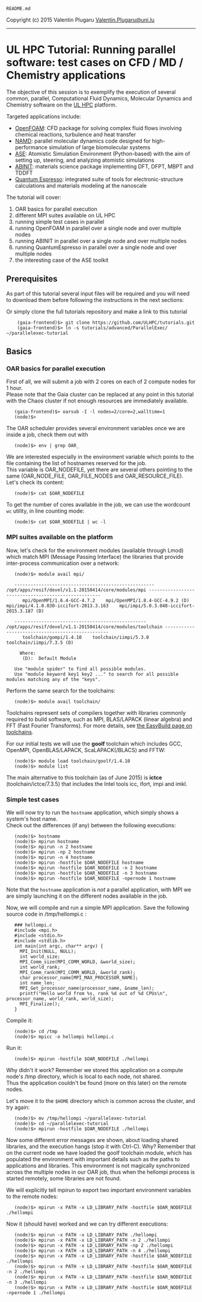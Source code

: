 `README.md`

Copyright (c) 2015 Valentin Plugaru <Valentin.Plugaru@uni.lu>

-------------------


# UL HPC Tutorial: Running parallel software: test cases on CFD / MD / Chemistry applications

The objective of this session is to exemplify the execution of several common, parallel, Computational Fluid Dynamics, Molecular Dynamics and Chemistry software on the [UL HPC](http://hpc.uni.lu) platform.

Targeted applications include:

* [OpenFOAM](http://www.openfoam.org): CFD package for solving complex fluid flows involving chemical reactions, turbulence and heat transfer
* [NAMD](http://www.ks.uiuc.edu/Research/namd): parallel molecular dynamics code designed for high-performance simulation of large biomolecular systems
* [ASE](https://wiki.fysik.dtu.dk/ase): Atomistic Simulation Environment (Python-based) with the aim of setting up, steering, and analyzing atomistic simulations
* [ABINIT](http://www.abinit.org): materials science package implementing DFT, DFPT, MBPT and TDDFT
* [Quantum Espresso](http://www.quantum-espresso.org): integrated suite of tools for electronic-structure calculations and materials modeling at the nanoscale


The tutorial will cover:

1. OAR basics for parallel execution
2. different MPI suites available on UL HPC
3. running simple test cases in parallel
4. running OpenFOAM in parallel over a single node and over multiple nodes
5. running ABINIT in parallel over a single node and over multiple nodes
6. running QuantumEspresso in parallel over a single node and over multiple nodes
7. the interesting case of the ASE toolkit

## Prerequisites

As part of this tutorial several input files will be required and you will need to download them 
before following the instructions in the next sections:

Or simply clone the full tutorials repository and make a link to this tutorial

        (gaia-frontend)$> git clone https://github.com/ULHPC/tutorials.git
        (gaia-frontend)$> ln -s tutorials/advanced/ParallelExec/ ~/parallelexec-tutorial

## Basics

### OAR basics for parallel execution

First of all, we will submit a job with 2 cores on each of 2 compute nodes for 1 hour.  
Please note that the Gaia cluster can be replaced at any point in this tutorial with the Chaos cluster if not enough resources are immediately available.

       (gaia-frontend)$> oarsub -I -l nodes=2/core=2,walltime=1 
       (node)$> 

The OAR scheduler provides several environment variables once we are inside a job, check them out with

       (node)$> env | grep OAR_

We are interested especially in the environment variable which points to the file containing the list of hostnames reserved for the job.  
This variable is OAR\_NODEFILE, yet there are several others pointing to the same (OAR\_NODE\_FILE, OAR\_FILE\_NODES and OAR_RESOURCE_FILE).  
Let's check its content:

       (node)$> cat $OAR_NODEFILE

To get the number of cores available in the job, we can use the wordcount `wc` utility, in line counting mode:

       (node)$> cat $OAR_NODEFILE | wc -l

### MPI suites available on the platform

Now, let's check for the environment modules (available through Lmod) which match MPI (Message Passing Interface) the libraries that provide inter-process communication over a network:

       (node)$> module avail mpi/
       
       ---------------------------------------------------- /opt/apps/resif/devel/v1.1-20150414/core/modules/mpi ----------------------------------------------------
          mpi/OpenMPI/1.6.4-GCC-4.7.2    mpi/OpenMPI/1.8.4-GCC-4.9.2 (D)    mpi/impi/4.1.0.030-iccifort-2013.3.163    mpi/impi/5.0.3.048-iccifort-2015.3.187 (D)
       
       ------------------------------------------------- /opt/apps/resif/devel/v1.1-20150414/core/modules/toolchain -------------------------------------------------
          toolchain/gompi/1.4.10    toolchain/iimpi/5.3.0    toolchain/iimpi/7.3.5 (D)
       
         Where:
          (D):  Default Module
       
       Use "module spider" to find all possible modules.
       Use "module keyword key1 key2 ..." to search for all possible modules matching any of the "keys".


Perform the same search for the toolchains:

       (node)$> module avail toolchain/
 
Toolchains represent sets of compilers together with libraries commonly required to build software, such as MPI, BLAS/LAPACK (linear algebra) and FFT (Fast Fourier Transforms).
For more details, see [the EasyBuild page on toolchains](https://github.com/hpcugent/easybuild/wiki/Compiler-toolchains).

For our initial tests we will use the __goolf__ toolchain which includes GCC, OpenMPI, OpenBLAS/LAPACK, ScaLAPACK(/BLACS) and FFTW:

       (node)$> module load toolchain/goolf/1.4.10
       (node)$> module list

The main alternative to this toolchain (as of June 2015) is __ictce__ (toolchain/ictce/7.3.5) that includes the Intel tools icc, ifort, impi and imkl.

### Simple test cases

We will now try to run the `hostname` application, which simply shows a system's host name.   
Check out the differences (if any) between the following executions:

       (node)$> hostname
       (node)$> mpirun hostname
       (node)$> mpirun -n 2 hostname
       (node)$> mpirun -np 2 hostname
       (node)$> mpirun -n 4 hostname
       (node)$> mpirun -hostfile $OAR_NODEFILE hostname
       (node)$> mpirun -hostfile $OAR_NODEFILE -n 2 hostname
       (node)$> mpirun -hostfile $OAR_NODEFILE -n 3 hostname
       (node)$> mpirun -hostfile $OAR_NODEFILE -npernode 1 hostname

Note that the `hostname` application is _not_ a parallel application, with MPI we are simply launching it on the different nodes available in the job.  

Now, we will compile and run a simple MPI application. Save the following source code in /tmp/hellompi.c :

       ### hellompi.c
       #include <mpi.h>
       #include <stdio.h>
       #include <stdlib.h>
       int main(int argc, char** argv) {
         MPI_Init(NULL, NULL);
         int world_size;
         MPI_Comm_size(MPI_COMM_WORLD, &world_size);
         int world_rank;
         MPI_Comm_rank(MPI_COMM_WORLD, &world_rank);
         char processor_name[MPI_MAX_PROCESSOR_NAME];
         int name_len;
         MPI_Get_processor_name(processor_name, &name_len);
         printf("Hello world from %s, rank %d out of %d CPUs\n", processor_name, world_rank, world_size);
         MPI_Finalize();
       }

Compile it:

       (node)$> cd /tmp
       (node)$> mpicc -o hellompi hellompi.c

Run it:

       (node)$> mpirun -hostfile $OAR_NODEFILE ./hellompi

Why didn't it work? Remember we stored this application on a compute node's /tmp directory, which is local to each node, not shared.  
Thus the application couldn't be found (more on this later) on the remote nodes.

Let's move it to the `$HOME` directory which is common across the cluster, and try again:

       (node)$> mv /tmp/hellompi ~/parallelexec-tutorial
       (node)$> cd ~/parallelexec-tutorial
       (node)$> mpirun -hostfile $OAR_NODEFILE ./hellompi

Now some different error messages are shown, about loading shared libraries, and the execution hangs (stop it with Ctrl-C). Why?
Remember that on the current node we have loaded the goolf toolchain module, which has populated the environment with important details such as the paths  to applications and libraries. This environment is not magically synchronized across the multiple nodes in our OAR job, thus when the hellompi process is started remotely, some libraries are not found.

We will explicitly tell mpirun to export two important environment variables to the remote nodes:

       (node)$> mpirun -x PATH -x LD_LIBRARY_PATH -hostfile $OAR_NODEFILE ./hellompi

Now it (should have) worked and we can try different executions: 

       (node)$> mpirun -x PATH -x LD_LIBRARY_PATH ./hellompi
       (node)$> mpirun -x PATH -x LD_LIBRARY_PATH -n 2 ./hellompi
       (node)$> mpirun -x PATH -x LD_LIBRARY_PATH -np 2 ./hellompi
       (node)$> mpirun -x PATH -x LD_LIBRARY_PATH -n 4 ./hellompi
       (node)$> mpirun -x PATH -x LD_LIBRARY_PATH -hostfile $OAR_NODEFILE ./hellompi
       (node)$> mpirun -x PATH -x LD_LIBRARY_PATH -hostfile $OAR_NODEFILE -n 2 ./hellompi
       (node)$> mpirun -x PATH -x LD_LIBRARY_PATH -hostfile $OAR_NODEFILE -n 3 ./hellompi
       (node)$> mpirun -x PATH -x LD_LIBRARY_PATH -hostfile $OAR_NODEFILE -npernode 1 ./hellompi

